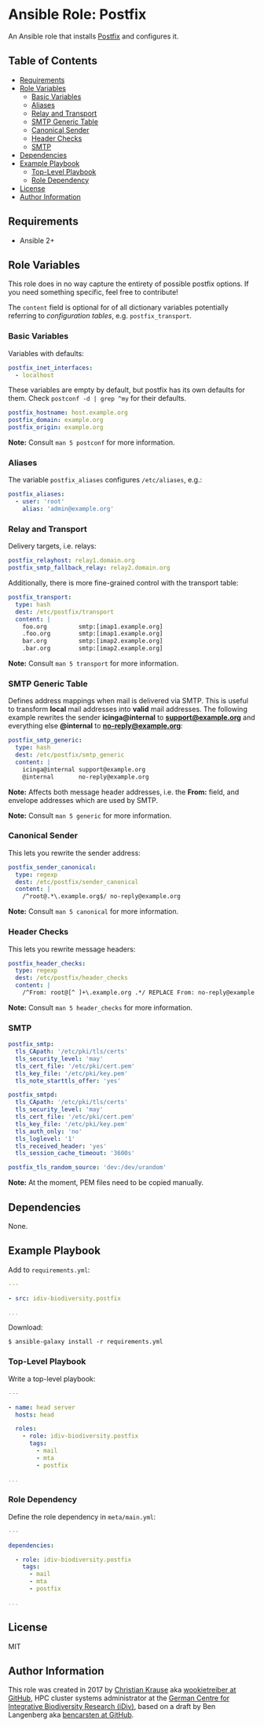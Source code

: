 Ansible Role: Postfix
=====================

An Ansible role that installs [Postfix][] and configures it.

Table of Contents
-----------------

<!-- toc -->

- [Requirements](#requirements)
- [Role Variables](#role-variables)
  * [Basic Variables](#basic-variables)
  * [Aliases](#aliases)
  * [Relay and Transport](#relay-and-transport)
  * [SMTP Generic Table](#smtp-generic-table)
  * [Canonical Sender](#canonical-sender)
  * [Header Checks](#header-checks)
  * [SMTP](#smtp)
- [Dependencies](#dependencies)
- [Example Playbook](#example-playbook)
  * [Top-Level Playbook](#top-level-playbook)
  * [Role Dependency](#role-dependency)
- [License](#license)
- [Author Information](#author-information)

<!-- tocstop -->

Requirements
------------

- Ansible 2+

Role Variables
--------------

This role does in no way capture the entirety of possible postfix options. If
you need something specific, feel free to contribute!

The `content` field is optional for of all dictionary variables potentially
referring to *configuration tables*, e.g. `postfix_transport`.

### Basic Variables

Variables with defaults:

```yml
postfix_inet_interfaces:
  - localhost
```

These variables are empty by default, but postfix has its own defaults for
them. Check `postconf -d | grep ^my` for their defaults.

```yml
postfix_hostname: host.example.org
postfix_domain: example.org
postfix_origin: example.org
```

**Note:** Consult `man 5 postconf` for more information.

### Aliases

The variable `postfix_aliases` configures `/etc/aliases`, e.g.:

```yml
postfix_aliases:
  - user: 'root'
    alias: 'admin@example.org'
```

### Relay and Transport

Delivery targets, i.e. relays:

```yml
postfix_relayhost: relay1.domain.org
postfix_smtp_fallback_relay: relay2.domain.org
```

Additionally, there is more fine-grained control with the transport table:

```yml
postfix_transport:
  type: hash
  dest: /etc/postfix/transport
  content: |
    foo.org         smtp:[imap1.example.org]
    .foo.org        smtp:[imap1.example.org]
    bar.org         smtp:[imap2.example.org]
    .bar.org        smtp:[imap2.example.org]
```

**Note:** Consult `man 5 transport` for more information.

### SMTP Generic Table

Defines address mappings when mail is delivered via SMTP. This is useful to
transform **local** mail addresses into **valid** mail addresses. The following
example rewrites the sender **icinga@internal** to **support@example.org** and
everything else **@internal** to **no-reply@example.org**:

```yml
postfix_smtp_generic:
  type: hash
  dest: /etc/postfix/smtp_generic
  content: |
    icinga@internal support@example.org
    @internal       no-reply@example.org
```

**Note:** Affects both message header addresses, i.e. the **From:** field, and
envelope addresses which are used by SMTP.

**Note:** Consult `man 5 generic` for more information.

### Canonical Sender

This lets you rewrite the sender address:

```yml
postfix_sender_canonical:
  type: regexp
  dest: /etc/postfix/sender_canonical
  content: |
    /^root@.*\.example.org$/ no-reply@example.org
```

**Note:** Consult `man 5 canonical` for more information.

### Header Checks

This lets you rewrite message headers:

```yml
postfix_header_checks:
  type: regexp
  dest: /etc/postfix/header_checks
  content: |
    /^From: root@[^ ]+\.example.org .*/ REPLACE From: no-reply@example.org
```

**Note:** Consult `man 5 header_checks` for more information.

### SMTP

```yml
postfix_smtp:
  tls_CApath: '/etc/pki/tls/certs'
  tls_security_level: 'may'
  tls_cert_file: '/etc/pki/cert.pem'
  tls_key_file: '/etc/pki/key.pem'
  tls_note_starttls_offer: 'yes'

postfix_smtpd:
  tls_CApath: '/etc/pki/tls/certs'
  tls_security_level: 'may'
  tls_cert_file: '/etc/pki/cert.pem'
  tls_key_file: '/etc/pki/key.pem'
  tls_auth_only: 'no'
  tls_loglevel: '1'
  tls_received_header: 'yes'
  tls_session_cache_timeout: '3600s'

postfix_tls_random_source: 'dev:/dev/urandom'
```

**Note:** At the moment, PEM files need to be copied manually.

Dependencies
------------

None.

Example Playbook
----------------

Add to `requirements.yml`:

```yml
---

- src: idiv-biodiversity.postfix

...
```

Download:

```console
$ ansible-galaxy install -r requirements.yml
```

### Top-Level Playbook

Write a top-level playbook:

```yml
---

- name: head server
  hosts: head

  roles:
    - role: idiv-biodiversity.postfix
      tags:
        - mail
        - mta
        - postfix

...
```

### Role Dependency

Define the role dependency in `meta/main.yml`:

```yml
---

dependencies:

  - role: idiv-biodiversity.postfix
    tags:
      - mail
      - mta
      - postfix

...
```

License
-------

MIT

Author Information
------------------

This role was created in 2017 by [Christian Krause][author] aka [wookietreiber at GitHub][wookietreiber], HPC cluster systems administrator at the [German Centre for Integrative Biodiversity Research (iDiv)][idiv], based on a draft by Ben Langenberg aka [bencarsten at GitHub][bencarsten].


[author]: https://www.idiv.de/groups_and_people/employees/details/eshow/krause-christian.html
[idiv]: https://www.idiv.de/
[bencarsten]: https://github.com/bencarsten
[wookietreiber]: https://github.com/wookietreiber
[postfix]: http://www.postfix.org/

